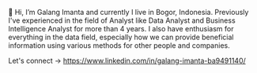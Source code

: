 👋 Hi, I’m Galang Imanta and currently I live in Bogor, Indonesia. Previously I've experienced in the field of Analyst like Data Analyst and Business Intelligence Analyst for more than 4 years. 
I also have enthusiasm for everything in the data field, especially how we can provide beneficial information using various methods for other people and companies.

Let's connect -> https://www.linkedin.com/in/galang-imanta-ba9491140/

<!---
GalangImanta97/GalangImanta97 is a ✨ special ✨ repository because its `README.md` (this file) appears on your GitHub profile.
You can click the Preview link to take a look at your changes.
--->

